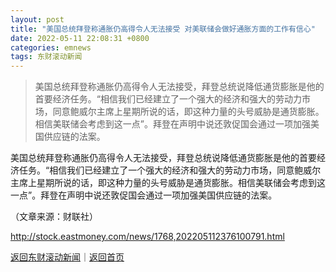 ```yaml
---
layout: post
title: "美国总统拜登称通胀仍高得令人无法接受 对美联储会做好通胀方面的工作有信心"
date: 2022-05-11 22:08:31 +0800
categories: emnews
tags: 东财滚动新闻
---
```

> 美国总统拜登称通胀仍高得令人无法接受，拜登总统说降低通货膨胀是他的首要经济任务。“相信我们已经建立了一个强大的经济和强大的劳动力市场，同意鲍威尔主席上星期所说的话，即这种力量的头号威胁是通货膨胀。相信美联储会考虑到这一点”。拜登在声明中说还敦促国会通过一项加强美国供应链的法案。

<p>美国总统拜登称通胀仍高得令人无法接受，拜登总统说降低通货膨胀是他的首要经济任务。“相信我们已经建立了一个强大的经济和强大的劳动力市场，同意鲍威尔主席上星期所说的话，即这种力量的头号威胁是通货膨胀。相信美联储会考虑到这一点”。拜登在声明中说还敦促国会通过一项加强美国供应链的法案。</p><p class="em_media">（文章来源：财联社）</p>

<http://stock.eastmoney.com/news/1768,202205112376100791.html>

[返回东财滚动新闻](//finews.withounder.com/emnews/)｜[返回首页](//finews.withounder.com/)